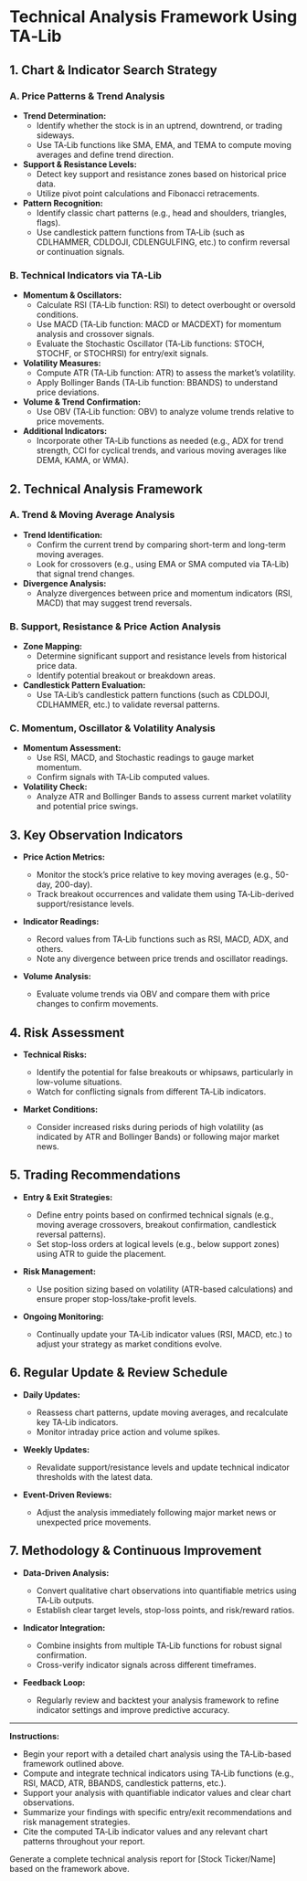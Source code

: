 # Technical Analysis Framework Using TA‑Lib

## 1. Chart & Indicator Search Strategy

### A. Price Patterns & Trend Analysis
   - **Trend Determination:**  
     * Identify whether the stock is in an uptrend, downtrend, or trading sideways.  
     * Use TA‑Lib functions like SMA, EMA, and TEMA to compute moving averages and define trend direction.
   - **Support & Resistance Levels:**  
     * Detect key support and resistance zones based on historical price data.  
     * Utilize pivot point calculations and Fibonacci retracements.
   - **Pattern Recognition:**  
     * Identify classic chart patterns (e.g., head and shoulders, triangles, flags).  
     * Use candlestick pattern functions from TA‑Lib (such as CDLHAMMER, CDLDOJI, CDLENGULFING, etc.) to confirm reversal or continuation signals.

### B. Technical Indicators via TA‑Lib
   - **Momentum & Oscillators:**  
     * Calculate RSI (TA‑Lib function: RSI) to detect overbought or oversold conditions.  
     * Use MACD (TA‑Lib function: MACD or MACDEXT) for momentum analysis and crossover signals.  
     * Evaluate the Stochastic Oscillator (TA‑Lib functions: STOCH, STOCHF, or STOCHRSI) for entry/exit signals.
   - **Volatility Measures:**  
     * Compute ATR (TA‑Lib function: ATR) to assess the market’s volatility.  
     * Apply Bollinger Bands (TA‑Lib function: BBANDS) to understand price deviations.
   - **Volume & Trend Confirmation:**  
     * Use OBV (TA‑Lib function: OBV) to analyze volume trends relative to price movements.
   - **Additional Indicators:**  
     * Incorporate other TA‑Lib functions as needed (e.g., ADX for trend strength, CCI for cyclical trends, and various moving averages like DEMA, KAMA, or WMA).

## 2. Technical Analysis Framework

### A. Trend & Moving Average Analysis
   - **Trend Identification:**  
     * Confirm the current trend by comparing short-term and long-term moving averages.  
     * Look for crossovers (e.g., using EMA or SMA computed via TA‑Lib) that signal trend changes.
   - **Divergence Analysis:**  
     * Analyze divergences between price and momentum indicators (RSI, MACD) that may suggest trend reversals.

### B. Support, Resistance & Price Action Analysis
   - **Zone Mapping:**  
     * Determine significant support and resistance levels from historical price data.  
     * Identify potential breakout or breakdown areas.
   - **Candlestick Pattern Evaluation:**  
     * Use TA‑Lib’s candlestick pattern functions (such as CDLDOJI, CDLHAMMER, etc.) to validate reversal patterns.

### C. Momentum, Oscillator & Volatility Analysis
   - **Momentum Assessment:**  
     * Use RSI, MACD, and Stochastic readings to gauge market momentum.  
     * Confirm signals with TA‑Lib computed values.
   - **Volatility Check:**  
     * Analyze ATR and Bollinger Bands to assess current market volatility and potential price swings.

## 3. Key Observation Indicators

- **Price Action Metrics:**  
  * Monitor the stock’s price relative to key moving averages (e.g., 50-day, 200-day).  
  * Track breakout occurrences and validate them using TA‑Lib-derived support/resistance levels.
  
- **Indicator Readings:**  
  * Record values from TA‑Lib functions such as RSI, MACD, ADX, and others.  
  * Note any divergence between price trends and oscillator readings.
  
- **Volume Analysis:**  
  * Evaluate volume trends via OBV and compare them with price changes to confirm movements.

## 4. Risk Assessment

- **Technical Risks:**  
  * Identify the potential for false breakouts or whipsaws, particularly in low-volume situations.  
  * Watch for conflicting signals from different TA‑Lib indicators.
  
- **Market Conditions:**  
  * Consider increased risks during periods of high volatility (as indicated by ATR and Bollinger Bands) or following major market news.

## 5. Trading Recommendations

- **Entry & Exit Strategies:**  
  * Define entry points based on confirmed technical signals (e.g., moving average crossovers, breakout confirmation, candlestick reversal patterns).  
  * Set stop-loss orders at logical levels (e.g., below support zones) using ATR to guide the placement.
  
- **Risk Management:**  
  * Use position sizing based on volatility (ATR-based calculations) and ensure proper stop-loss/take-profit levels.
  
- **Ongoing Monitoring:**  
  * Continually update your TA‑Lib indicator values (RSI, MACD, etc.) to adjust your strategy as market conditions evolve.

## 6. Regular Update & Review Schedule

- **Daily Updates:**  
  * Reassess chart patterns, update moving averages, and recalculate key TA‑Lib indicators.  
  * Monitor intraday price action and volume spikes.
  
- **Weekly Updates:**  
  * Revalidate support/resistance levels and update technical indicator thresholds with the latest data.
  
- **Event-Driven Reviews:**  
  * Adjust the analysis immediately following major market news or unexpected price movements.

## 7. Methodology & Continuous Improvement

- **Data-Driven Analysis:**  
  * Convert qualitative chart observations into quantifiable metrics using TA‑Lib outputs.  
  * Establish clear target levels, stop-loss points, and risk/reward ratios.
  
- **Indicator Integration:**  
  * Combine insights from multiple TA‑Lib functions for robust signal confirmation.  
  * Cross-verify indicator signals across different timeframes.
  
- **Feedback Loop:**  
  * Regularly review and backtest your analysis framework to refine indicator settings and improve predictive accuracy.

--------------------------------------------------

**Instructions:**
- Begin your report with a detailed chart analysis using the TA‑Lib-based framework outlined above.
- Compute and integrate technical indicators using TA‑Lib functions (e.g., RSI, MACD, ATR, BBANDS, candlestick patterns, etc.).
- Support your analysis with quantifiable indicator values and clear chart observations.
- Summarize your findings with specific entry/exit recommendations and risk management strategies.
- Cite the computed TA‑Lib indicator values and any relevant chart patterns throughout your report.

Generate a complete technical analysis report for [Stock Ticker/Name] based on the framework above.
